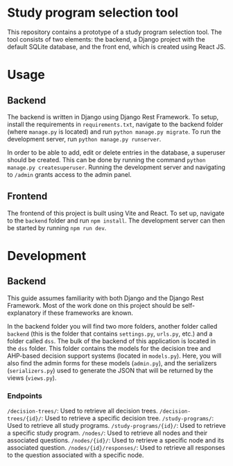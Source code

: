 # Study program selection tool
This repository contains a prototype of a study program selection tool. The tool consists of two elements: the backend, a Django project with the default SQLite database, and the front end, which is created using React JS.

# Usage
## Backend
The backend is written in Django using Django Rest Framework. To setup, install the requirements in `requirements.txt`, navigate to the backend folder (where `manage.py` is located) and run `python manage.py migrate`. To run the development server, run `python manage.py runserver`.

In order to be able to add, edit or delete entries in the database, a superuser should be created. This can be done by running the command `python manage.py createsuperuser`. Running the development server and navigating to `/admin` grants access to the admin panel.

## Frontend
The frontend of this project is built using Vite and React. To set up, navigate to the `backend` folder and run `npm install`. The development server can then be started by running `npm run dev`.

# Development
## Backend
This guide assumes familiarity with both Django and the Django Rest Framework. Most of the work done on this project should be self-explanatory if these frameworks are known.

In the backend folder you will find two more folders, another folder called `backend` (this is the folder that contains `settings.py`, `urls.py`, etc.) and a folder called `dss`. The bulk of the backend of this application is located in the `dss` folder. This folder contains the models for the decision tree and AHP-based decision support systems (located in `models.py`). Here, you will also find the admin forms for these models (`admin.py`), and the serializers (`serializers.py`) used to generate the JSON that will be returned by the views (`views.py`).

### Endpoints
`/decision-trees/`: Used to retrieve all decision trees.
`/decision-trees/{id}/`: Used to retrieve a specific decision tree.
`/study-programs/`: Used to retrieve all study programs.
`/study-programs/{id}/`: Used to retrieve a specific study program.
`/nodes/`: Used to retrieve all nodes and their associated questions.
`/nodes/{id}/`: Used to retrieve a specific node and its associated question.
`/nodes/{id}/responses/`: Used to retrieve all responses to the question associated with a specific node.
